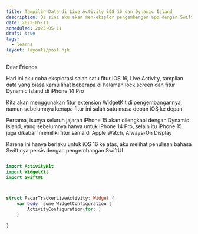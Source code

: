```yaml
---
title: Tampilin Data di Live Activity iOS 16 dan Dynamic Island
description: Di sini aku akan men-eksplor pengembangan app dengan SwiftUI
date: 2023-05-11
scheduled: 2023-05-11
draft: true
tags:
  - learns
layout: layouts/post.njk
---
```



Dear Friends

Hari ini aku coba eksplorasi salah satu fitur iOS 16, Live Activity, tampilan data yang biasa kamu lihat beberapa di halaman lock screen dan fitur Dynamic Island di iPhone 14 Pro

Kita akan menggunakan fitur extension WidgetKit di pengembangannya, namun sebelumnya kenapa fitur ini salah satu masa depan iOS ke depan

Pertama, isunya seluruh jajaran iPhone 15 akan dilengkapi dengan Dynamic Island, yang sebelumnya hanya untuk iPhone 14 Pro, selain itu iPhone 15 juga dikabari memiliki fitur sama di Apple Watch, Always-On Display

Karena ini hanya berlaku untuk iOS 16 ke atas, aku melihat penulisan bahasa Swift nya persis dengan pengembangan SwiftUI


```swift

import ActivityKit
import WidgetKit
import SwiftUI



struct PacarTrackerLiveActivity: Widget {
    var body: some WidgetConfiguration {
        ActivityConfiguration(for: )
    }

}


```